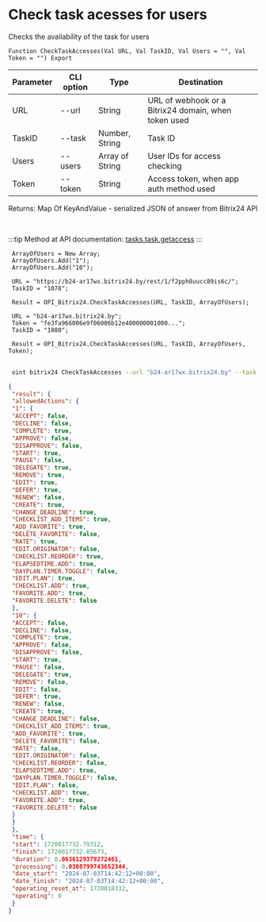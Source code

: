 ﻿---
sidebar_position: 20
---

# Check task acesses for users
 Checks the availability of the task for users



`Function CheckTaskAccesses(Val URL, Val TaskID, Val Users = "", Val Token = "") Export`

 | Parameter | CLI option | Type | Destination |
 |-|-|-|-|
 | URL | --url | String | URL of webhook or a Bitrix24 domain, when token used |
 | TaskID | --task | Number, String | Task ID |
 | Users | --users | Array of String | User IDs for access checking |
 | Token | --token | String | Access token, when app auth method used |

 
 Returns: Map Of KeyAndValue - serialized JSON of answer from Bitrix24 API

<br/>

:::tip
Method at API documentation: [tasks.task.getaccess](https://dev.1c-bitrix.ru/rest_help/tasks/task/tasks/tasks_task_getaccess.php)
:::
<br/>


```bsl title="Code example"
 ArrayOfUsers = New Array;
 ArrayOfUsers.Add("1");
 ArrayOfUsers.Add("10");
 
 URL = "https://b24-ar17wx.bitrix24.by/rest/1/f2pph8uucc89is6c/";
 TaskID = "1078";
 
 Result = OPI_Bitrix24.CheckTaskAccesses(URL, TaskID, ArrayOfUsers);
 
 URL = "b24-ar17wx.bitrix24.by";
 Token = "fe3fa966006e9f06006b12e400000001000...";
 TaskID = "1080";
 
 Result = OPI_Bitrix24.CheckTaskAccesses(URL, TaskID, ArrayOfUsers, Token);
```
	


```sh title="CLI command example"
 
 oint bitrix24 CheckTaskAccesses --url "b24-ar17wx.bitrix24.by" --task "502" --users %users% --token "56898d66006e9f06006b12e400000001000..."

```

```json title="Result"
{
 "result": {
 "allowedActions": {
 "1": {
 "ACCEPT": false,
 "DECLINE": false,
 "COMPLETE": true,
 "APPROVE": false,
 "DISAPPROVE": false,
 "START": true,
 "PAUSE": false,
 "DELEGATE": true,
 "REMOVE": true,
 "EDIT": true,
 "DEFER": true,
 "RENEW": false,
 "CREATE": true,
 "CHANGE_DEADLINE": true,
 "CHECKLIST_ADD_ITEMS": true,
 "ADD_FAVORITE": true,
 "DELETE_FAVORITE": false,
 "RATE": true,
 "EDIT.ORIGINATOR": false,
 "CHECKLIST.REORDER": true,
 "ELAPSEDTIME.ADD": true,
 "DAYPLAN.TIMER.TOGGLE": false,
 "EDIT.PLAN": true,
 "CHECKLIST.ADD": true,
 "FAVORITE.ADD": true,
 "FAVORITE.DELETE": false
 },
 "10": {
 "ACCEPT": false,
 "DECLINE": false,
 "COMPLETE": true,
 "APPROVE": false,
 "DISAPPROVE": false,
 "START": true,
 "PAUSE": false,
 "DELEGATE": true,
 "REMOVE": false,
 "EDIT": false,
 "DEFER": true,
 "RENEW": false,
 "CREATE": true,
 "CHANGE_DEADLINE": false,
 "CHECKLIST_ADD_ITEMS": true,
 "ADD_FAVORITE": true,
 "DELETE_FAVORITE": false,
 "RATE": false,
 "EDIT.ORIGINATOR": false,
 "CHECKLIST.REORDER": false,
 "ELAPSEDTIME.ADD": true,
 "DAYPLAN.TIMER.TOGGLE": false,
 "EDIT.PLAN": false,
 "CHECKLIST.ADD": true,
 "FAVORITE.ADD": true,
 "FAVORITE.DELETE": false
 }
 }
 },
 "time": {
 "start": 1720017732.79312,
 "finish": 1720017732.85673,
 "duration": 0.0636129379272461,
 "processing": 0.0308799743652344,
 "date_start": "2024-07-03T14:42:12+00:00",
 "date_finish": "2024-07-03T14:42:12+00:00",
 "operating_reset_at": 1720018332,
 "operating": 0
 }
}
```
